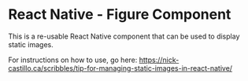 # React Native - Figure Component
This is a re-usable React Native component that can be used to display static images.

For instructions on how to use, go here: https://nick-castillo.ca/scribbles/tip-for-managing-static-images-in-react-native/
